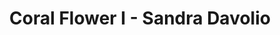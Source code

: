 ---
title: Coral Flower I - Sandra Davolio
layout: entry
presentation: side-by-side
object:
  - id: ptl-26114
order: 405
menu: false
---